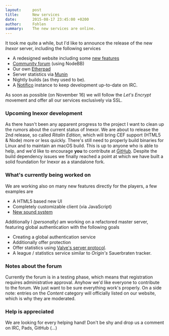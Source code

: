 ```yaml
---
layout:     post
title:      New services
date:       2015-08-17 23:45:00 +0200
author:     Fohlen
summary:    The new services are online.
---
```


It took me quite a while, but I'd like to announce the release of the new *Inexor* server, including the following services

* A redesigned website including some [new features](https://github.com/inexorgame/blog/releases/tag/0.2)
* [Community forum](https://community.inexor.org) (using NodeBB)
* Our own [Etherpad](https://pad.inexor.org)
* Server statistics via [Munin](http://monitor.inexor.org)
* Nightly builds (as they used to be).
* A [Notifico](http://notifico.inexor.org) instance to keep development up-to-date on IRC.

As soon as possible (on November 16) we will follow the *Let's Encrypt* movement and offer all our services exclusively via SSL.

### Upcoming Inexor development
As there hasn't been any apparent progress to the project I want to clean up the rumors about the current status of Inexor.
We are about to release the 2nd release, so called *Ritalin Edition*, which will bring CEF support (HTML5 & Node) more or less quickly.
There's still need to properly build binaries for Linux and to maintain an macOS build.
This is up to anyone who is able to help, and we'd like to encourage **you** to contribute at [GitHub](https://github.com/inexorgame/code).
Despite the build dependency issues we finally reached a point at which we have built a solid foundation for Inexor as a standalone fork.

### What's currently being worked on
We are working also on many new features directly for the players, a few examples are

* A HTML5 based new UI
* Completely customizable client (via JavaScript)
* [New sound system](https://github.com/inexorgame/inexor-core/issues/205)


Additionally I *(personally)* am working on a refactored master server, featuring global authentication with the following goals

* Creating a global authentication service
* Additionally offer protection
* Offer statistics using [Valve's server protocol](https://developer.valvesoftware.com/wiki/Server_queries).
* A league / statistics service similar to *Origin's* Sauerbraten tracker.

### Notes about the forum
Currently the forum is in a testing phase, which means that registration requires administrative approval.
Anyhow we'd like everyone to contribute to the forum. We just want to be sure everything work's properly.
On a side note: entries on the *Content* category will officially listed on our website, which is why they are moderated.

### Help is appreciated
We are looking for every helping hand! Don't be shy and drop us a comment on IRC, Pads, GitHub (...)

